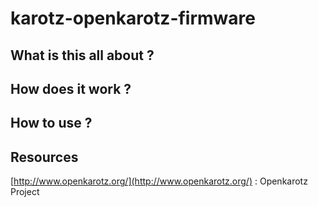 # karotz-openkarotz-firmware

## What is this all about ?


## How does it work ?


## How to use ?

## Resources

[http://www.openkarotz.org/](http://www.openkarotz.org/) : Openkarotz Project
